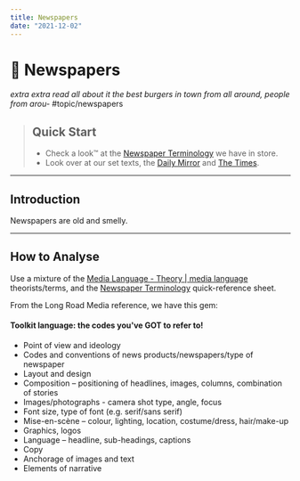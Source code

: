 ```yaml
---
title: Newspapers
date: "2021-12-02"
---
```

# 📰 Newspapers
*extra extra read all about it the best burgers in town from all around, people from arou-*
#topic/newspapers

> ## Quick Start
> - Check a look™ at the [Newspaper Terminology](Newspaper%20Terminology) we have in store.
> - Look over at our set texts, the [Daily Mirror](Daily%20Mirror) and [The Times](The%20Times).
---
## Introduction
Newspapers are old and smelly.

---

## How to Analyse
Use a mixture of the [Media Language - Theory | media language](Media%20Language%20-%20Theory%20|%20media%20language) theorists/terms, and the [Newspaper Terminology](Newspaper%20Terminology) quick-reference sheet.

From the Long Road Media reference, we have this gem:
#### Toolkit language: the codes you've GOT to refer to!
- Point of view and ideology
- Codes and conventions of news products/newspapers/type of newspaper
- Layout and design
- Composition – positioning of headlines, images, columns, combination of stories
- Images/photographs - camera shot type, angle, focus  
- Font size, type of font (e.g. serif/sans serif)  
- Mise-en-scène – colour, lighting, location, costume/dress, hair/make-up  
- Graphics, logos
- Language – headline, sub-headings, captions  
- Copy  
- Anchorage of images and text  
- Elements of narrative